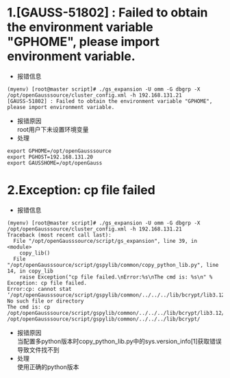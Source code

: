 # 1.[GAUSS-51802] : Failed to obtain the environment variable "GPHOME", please import environment variable.
- 报错信息
```
(myenv) [root@master script]# ./gs_expansion -U omm -G dbgrp -X /opt/openGausssource/cluster_config.xml -h 192.168.131.21
[GAUSS-51802] : Failed to obtain the environment variable "GPHOME", please import environment variable.
```
- 报错原因    
  root用户下未设置环境变量
- 处理    
```
export GPHOME=/opt/openGausssource
export PGHOST=192.168.131.20
export GAUSSHOME=/opt/openGauss
```

# 2.Exception: cp file failed
- 报错信息
```
(myenv) [root@master script]# ./gs_expansion -U omm -G dbgrp -X /opt/openGausssource/cluster_config.xml -h 192.168.131.21
Traceback (most recent call last):
  File "/opt/openGausssource/script/gs_expansion", line 39, in <module>
    copy_lib()
  File "/opt/openGausssource/script/gspylib/common/copy_python_lib.py", line 14, in copy_lib
    raise Exception("cp file failed.\nError:%s\nThe cmd is: %s\n" %
Exception: cp file failed.
Error:cp: cannot stat ‘/opt/openGausssource/script/gspylib/common/../../../lib/bcrypt/lib3.12/_bcrypt.abi3.so’: No such file or directory
The cmd is: cp /opt/openGausssource/script/gspylib/common/../../../lib/bcrypt/lib3.12/_bcrypt.abi3.so /opt/openGausssource/script/gspylib/common/../../../lib/bcrypt/
```
- 报错原因   
  当配置多python版本时copy_python_lib.py中的sys.version_info[1]获取错误导致文件找不到
- 处理   
  使用正确的python版本
